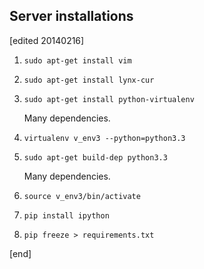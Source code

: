 ## Server installations

[edited 20140216]

1. `sudo apt-get install vim`
1. `sudo apt-get install lynx-cur`
1. `sudo apt-get install python-virtualenv`

   Many dependencies.

1. `virtualenv v_env3 --python=python3.3`
1. `sudo apt-get build-dep python3.3`

   Many dependencies.

1. `source v_env3/bin/activate`
1. `pip install ipython`
1. `pip freeze > requirements.txt`

[end]